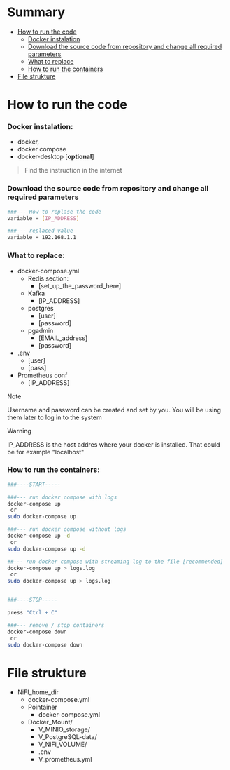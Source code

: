 # Summary

- [How to run the code](#how-to-run-the-code)
    - [Docker instalation](#docker-instalation)
    - [Download the source code from repository and change all required parameters](#download-the-source-code-from-repository-and-change-all-required-parameters)
    - [What to replace](#what-to-replace)
    - [How to run the containers](#how-to-run-the-containers)
- [File strukture](#file-strukture)


# How to run the code

### Docker instalation:

- docker,
- docker compose
- docker-desktop \[**optional**\]

> Find the instruction in the internet

### Download the source code from repository and change all required parameters

```Bash
###--- How to replase the code
variable = [IP_ADDRESS]

###--- replaced value
variable = 192.168.1.1
```

### What to replace:

- docker-compose.yml
    - Redis section:
        - \[set_up_the_password_here\]
    - Kafka
        - \[IP_ADDRESS\]
	- postgres
		- \[user]
		- \[password\]
	- pgadmin
		- \[EMAIL_address\]
		- \[password\]
- .env
    - \[user\]
    - \[pass\]
- Prometheus conf
    - \[IP_ADDRESS\]

> [!NOTE]  
> Username and password can be created and set by you. You will be using them later to log in to the system

> [!WARNING]  
> IP_ADDRESS is the host addres where your docker is installed. That could be for example "localhost"   

### How to run the containers:

```Bash
###----START-----

###--- run docker compose with logs 
docker-compose up
 or
sudo docker-compose up

###--- run docker compose without logs 
docker-compose up -d
 or
sudo docker-compose up -d

##--- run docker compose with streaming log to the file [recommended]
docker-compose up > logs.log
 or
sudo docker-compose up > logs.log


###----STOP-----

press "Ctrl + C"

###--- remove / stop containers
docker-compose down
 or
sudo docker-compose down
```

# File strukture

- NiFI_home_dir
    - docker-compose.yml
    - Pointainer
        - docker-compose.yml
    - Docker_Mount/
        - V_MINIO_storage/
        - V_PostgreSQL-data/
        - V_NiFi_VOLUME/
        - .env
        - V_prometheus.yml

